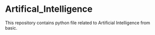 # Artifical_Intelligence
This repository contains python file related to Artificial Intelligence from basic.
